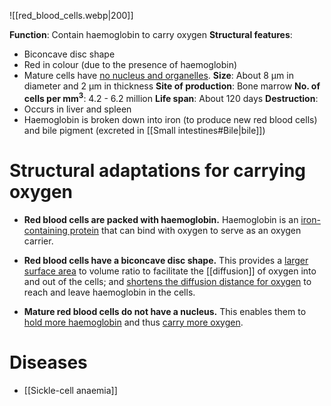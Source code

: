 ![[red_blood_cells.webp|200]]


**Function**: Contain haemoglobin to carry oxygen
**Structural features**:
- Biconcave disc shape
- Red in colour (due to the presence of haemoglobin)
- Mature cells have <u>no nucleus and organelles</u>.
**Size**: About 8 μm in diameter and 2 μm in thickness
**Site of production**: Bone marrow
**No. of cells per mm<sup>3</sup>**: 4.2 - 6.2 million
**Life span**: About 120 days
**Destruction**:
- Occurs in liver and spleen
- Haemoglobin is broken down into iron (to produce new red blood cells) and bile pigment (excreted in [[Small intestines#Bile|bile]])

# Structural adaptations for carrying oxygen
- **Red blood cells are packed with haemoglobin.**
  Haemoglobin is an <u>iron-containing protein</u> that can bind with oxygen to serve as an <span class="hi-green">oxygen carrier</span>.

- **Red blood cells have a biconcave disc shape.**
  This provides a <u>larger surface area</u> to volume ratio to facilitate the [[diffusion]] of oxygen into and out of the cells; and <u>shortens the diffusion distance for oxygen</u> to reach and leave haemoglobin in the cells.

- **Mature red blood cells do not have a nucleus.**
  This enables them to <u>hold more haemoglobin</u> and thus <u>carry more oxygen</u>.

# Diseases
- [[Sickle-cell anaemia]]
